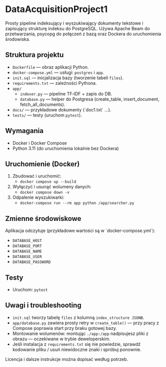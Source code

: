# DataAcquisitionProject1

Prosty pipeline indeksujący i wyszukiwający dokumenty tekstowe i zapisujący strukturę indeksu do PostgreSQL. Używa Apache Beam do przetwarzania, psycopg do połączeń z bazą oraz Dockera do uruchomienia środowiska.

## Struktura projektu
- `Dockerfile` — obraz aplikacji Python.
- `docker-compose.yml` — usługi: `postgres` i `app`.
- `init.sql` — inicjalizacja bazy (tworzenie tabeli `files`).
- `requirements.txt` — zależności Pythona.
- `app/`
  - `indexer.py` — pipeline TF‑IDF + zapis do DB.
  - `database.py` — helper do Postgresa (create_table, insert_document, fetch_all_documents).
- `docs/` — przykładowe dokumenty (\`doc1.txt\` ...).
- `tests/` — testy (uruchom `pytest`).

## Wymagania
- Docker i Docker Compose
- Python 3.11 (do uruchomienia lokalnie bez Dockera)

## Uruchomienie (Docker)
1. Zbudować i uruchomić:
   - `docker compose up --build`
2. Wyłączyć i usunąć wolumeny danych:
   - `docker compose down -v`
3. Odpalenie wyszukiwarki:
   - `docker-compose run --rm app python /app/searcher.py`

## Zmienne środowiskowe
Aplikacja odczytuje (przykładowe wartości są w \`docker-compose.yml\`):
- `DATABASE_HOST`
- `DATABASE_PORT`
- `DATABASE_NAME`
- `DATABASE_USER`
- `DATABASE_PASSWORD`

## Testy
- Uruchom: `pytest`

## Uwagi i troubleshooting
- `init.sql` tworzy tabelę `files` z kolumną `index_structure JSONB`.  
- `app/database.py` zawiera prosty retry w `create_table()` — przy pracy z Compose poprawia start przy braku gotowej bazy.  
- Montowanie wolumenów: montując `./app:/app` nadpisujesz pliki z obrazu — oczekiwane w trybie deweloperskim.  
- Jeśli instalacja z `requirements.txt` się nie powiedzie, sprawdź kodowanie pliku / usuń niewidoczne znaki i spróbuj ponownie.

Licencja i dalsze instrukcje można dopisać według potrzeb.